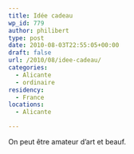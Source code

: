 ```yaml
---
title: Idée cadeau
wp_id: 779
author: philibert
type: post
date: 2010-08-03T22:55:05+00:00
draft: false
url: /2010/08/idee-cadeau/
categories:
  - Alicante
  - ordinaire
residency:
  - France
locations:
  - Alicante

---
```

On peut être amateur d&rsquo;art et beauf. 

[<img src="/uploads/2010/08/l_2592_1936_208794B2-A250-4B5F-AB80-49CB9D9738CA1.jpeg" alt="" class="alignnone size-full" />][1]

 [1]: /uploads/2010/08/l_2592_1936_208794B2-A250-4B5F-AB80-49CB9D9738CA1.jpeg
